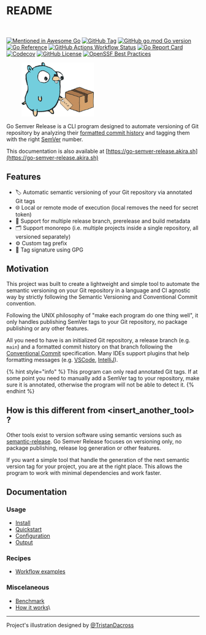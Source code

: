 # README

\
\
[![Mentioned in Awesome Go](https://awesome.re/mentioned-badge.svg)](https://github.com/avelino/awesome-go) [![GitHub Tag](https://img.shields.io/github/v/tag/s0ders/go-semver-release?label=Version\&color=bb33ff)](https://img.shields.io/github/v/tag/s0ders/go-semver-release?label=Version\&color=bb33ff) [![GitHub go.mod Go version](https://img.shields.io/github/go-mod/go-version/s0ders/go-semver-release)](https://img.shields.io/github/go-mod/go-version/s0ders/go-semver-release) [![Go Reference](https://pkg.go.dev/badge/github.com/s0ders/go-semver-release.svg)](https://pkg.go.dev/github.com/s0ders/go-semver-release/v5) [![GitHub Actions Workflow Status](https://img.shields.io/github/actions/workflow/status/s0ders/go-semver-release/main.yaml?label=CI)](https://img.shields.io/github/actions/workflow/status/s0ders/go-semver-release/main.yaml?label=CI) [![Go Report Card](https://goreportcard.com/badge/github.com/s0ders/go-semver-release/v5)](https://goreportcard.com/report/github.com/s0ders/go-semver-release/v5) [![Codecov](https://img.shields.io/codecov/c/github/s0ders/go-semver-release?label=Coverage)](https://app.codecov.io/github/s0ders/go-semver-release) [![GitHub License](https://img.shields.io/github/license/s0ders/go-semver-release?label=License)](https://github.com/s0ders/go-semver-release/blob/main/LICENSE.md) [![OpenSSF Best Practices](https://www.bestpractices.dev/projects/8877/badge)](https://www.bestpractices.dev/projects/8877)

<figure><img src=".gitbook/assets/gop.png" alt="" width="188"><figcaption></figcaption></figure>

Go Semver Release is a CLI program designed to automate versioning of Git repository by analyzing their [formatted commit history](https://www.conventionalcommits.org) and tagging them with the right [SemVer](https://semver.org/spec/v2.0.0.html) number.

This documentation is also available at [https://go-semver-release.akira.sh](https://go-semver-release.akira.sh)

## Features

* 🏷️ Automatic semantic versioning of your Git repository via annotated Git tags
* 🌐 Local or remote mode of execution (local removes the need for secret token)
* 🌴 Support for multiple release branch, prerelease and build metadata
* 🗂️ Support monorepo (i.e. multiple projects inside a single repository, all versioned separately)
* ⚙️ Custom tag prefix
* 📝 Tag signature using GPG

## Motivation

This project was built to create a lightweight and simple tool to automate the semantic versioning on your Git repository in a language and CI agnostic way by strictly following the Semantic Versioning and Conventional Commit convention.

Following the UNIX philosophy of "make each program do one thing well", it only handles publishing SemVer tags to your Git repository, no package publishing or any other features.

All you need to have is an initialized Git repository, a release branch (e.g. `main`) and a formatted commit history on that branch following the [Conventional Commit](https://www.conventionalcommits.org/en/v1.0.0/) specification. Many IDEs support plugins that help formatting messages (e.g. [VSCode](https://marketplace.visualstudio.com/items?itemName=vivaxy.vscode-conventional-commits), [IntelliJ](https://plugins.jetbrains.com/plugin/13389-conventional-commit)).

{% hint style="info" %}
This program can only read annotated Git tags. If at some point you need to manually add a SemVer tag to your repository, make sure it is annotated, otherwise the program will not be able to detect it.
{% endhint %}

## How is this different from \<insert\_another\_tool> ?

Other tools exist to version software using semantic versions such as [semantic-release](https://github.com/semantic-release/semantic-release). Go Semver Release focuses on versioning only, no package publishing, release log generation or other features.

If you want a simple tool that handle the generation of the next semantic version tag for your project, you are at the right place. This allows the program to work with minimal dependencies and work faster.

## Documentation

### Usage

* [Install](usage/install.md)
* [Quickstart](usage/quickstart.md)
* [Configuration](usage/configuration.md)
* [Output](usage/output.md)

### Recipes

* [Workflow examples](recipes/workflow-examples.md)

### Miscelaneous

* [Benchmark](miscelaneous/benchmark.md)
* [How it works](miscelaneous/how-it-works.md)\


***

Project's illustration designed by [@TristanDacross](https://github.com/TristanDacross)
